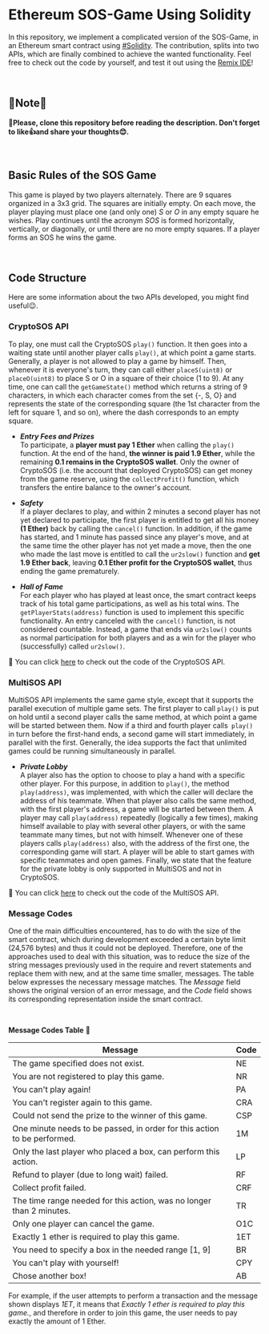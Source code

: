 # Ethereum SOS-Game Using Solidity
In this repository, we implement a complicated version of the SOS-Game, in an Ethereum smart contract using [#Solidity](https://soliditylang.org/). The contribution, splits into two APIs, which are finally combined to achieve the wanted functionality. Feel free to check out the code by yourself, and test it out using the [Remix IDE](https://remix.ethereum.org/)! 

<br>

## 📢Note📢
**🎯Please, clone this repository before reading the description. Don't forget to like👍and share your thoughts😊.**

<br>


## Basic Rules of the SOS Game
This game is played by two players alternately. There are 9 squares organized in a 3x3 grid. The squares are initially empty. On each move, the player playing must place one (and only one) *S* or *O* in any empty square he wishes. Play continues until the acronym *SOS* is formed horizontally, vertically, or diagonally, or until there are no more empty squares. If a player forms an SOS he wins the game.

<br>

## Code Structure
Here are some information about the two APIs developed, you might find useful😉.


### CryptoSOS API
To play, one must call the CryptoSOS ```play()``` function. It then goes into a waiting state until another player calls ```play()```, at which point a game starts. Generally, a player is not allowed to play a game by himself. Then, whenever it is everyone's turn, they can call either ```placeS(uint8)``` or ```placeO(uint8)``` to place S or O in a square of their choice (1 to 9). At any time, one can call the ```getGameState()``` method which returns a string of 9 characters, in which each character comes from the set {-, S, O} and represents the state of the corresponding square (the 1st character from the left for square 1, and so on), where the dash corresponds to an empty square.

- ***Entry Fees and Prizes*** <br>
To participate, a **player must pay 1 Ether** when calling the ```play()``` function. At the end of the hand, **the winner is paid 1.9 Ether**, while the remaining **0.1 remains in the CryptoSOS wallet**. Only the owner of CryptoSOS (i.e. the account that deployed CryptoSOS) can get money from the game reserve, using the ```collectProfit()``` function, which transfers the entire balance to the owner's account.

- ***Safety*** <br>
If a player declares to play, and within 2 minutes a second player has not yet declared to participate, the first player is entitled to get all his money **(1 Ether)** back by calling the ```cancel()``` function. In addition, if the game has started, and 1 minute has passed since any player's move, and at the same time the other player has not yet made a move, then the one who made the last move is entitled to call the ```ur2slow()``` function and **get 1.9 Ether back**, leaving **0.1 Ether profit for the CryptoSOS wallet**, thus ending the game prematurely.

- ***Hall of Fame*** <br>
For each player who has played at least once, the smart contract keeps track of his total game participations, as well as his total wins. The ```getPlayerStats(address)``` function is used to implement this specific functionality. An entry canceled with the ```cancel()``` function, is not considered countable. Instead, a game that ends via ```ur2slow()``` counts as normal participation for both players and as a win for the player who (successfully) called ```ur2slow()```.

🔎 You can click [here](crypto-sos) to check out the code of the CryptoSOS API.

### MultiSOS API
MultiSOS API implements the same game style, except that it supports the parallel execution of multiple game sets. The first player to call ```play()``` is put on hold until a second player calls the same method, at which point a game will be started between them. Now if a third and fourth player calls``` play()``` in turn before the first-hand ends, a second game will start immediately, in parallel with the first. Generally, the idea supports the fact that unlimited games could be running simultaneously in parallel.

- ***Private Lobby*** <br>
A player also has the option to choose to play a hand with a specific other player. For this purpose, in addition to ```play()```, the method ```play(address)```, was implemented, with which the caller will declare the address of his teammate. When that player also calls the same method, with the first player's address, a game will be started between them. A player may call ```play(address)``` repeatedly (logically a few times), making himself available to play with several other players, or with the same teammate many times, but not with himself. Whenever one of these players calls ```play(address)``` also, with the address of the first one, the corresponding game will start. A player will be able to start games with specific teammates and open games. Finally, we state that the feature for the private lobby is only supported in MultiSOS and not in CryptoSOS.

🔎 You can click [here](multi-sos) to check out the code of the MultiSOS API.

### Message Codes
One of the main difficulties encountered, has to do with the size of the smart contract, which during development exceeded a certain byte limit (24,576 bytes) and thus it could not be deployed. Therefore, one of the approaches used to deal with this situation, was to reduce the size of the string messages previously used in the require and revert statements and replace them with new, and at the same time smaller, messages. The table below expresses the necessary message matches. The *Message* field shows the original version of an error message, and the *Code* field shows its corresponding representation inside the smart contract.

<br>

**Message Codes Table** 📃

| Message                                                                  | Code |
|--------------------------------------------------------------------------|------|
| The game specified does not exist.                                       | NE   |
| You are not registered to play this game.                                | NR   |
| You can't play again!                                                    | PA   |
| You can't register again to this game.                                   | CRA  |
| Could not send the prize to the winner of this game.                     | CSP  |
| One minute needs to be passed, in order for this action to be performed. | 1M   |
| Only the last player who placed a box, can perform this action.          | LP   |
| Refund to player (due to long wait) failed.                              | RF   |
| Collect profit failed.                                                   | CRF  |
| The time range needed for this action, was no longer than 2 minutes.     | TR   |
| Only one player can cancel the game.                                     | O1C  |
| Exactly 1 ether is required to play this game.                           | 1ET  |
| You need to specify a box in the needed range [1, 9]                     | BR   |
| You can't play with yourself!                                            | CPY  |
| Chose another box!                                                       | AB   |

For example, if the user attempts to perform a transaction and the message shown displays *1ET*, it means that *Exactly 1 ether is required to play this game.*, and therefore in order to join this game, the user needs to pay exactly the amount of 1 Ether.
